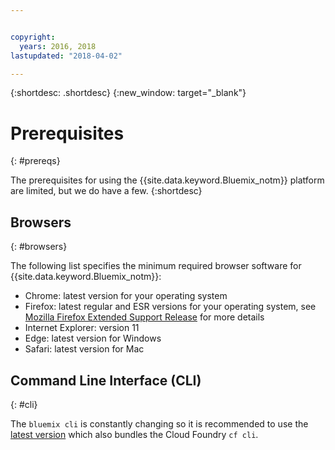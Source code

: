 ```yaml
---


copyright:
  years: 2016, 2018
lastupdated: "2018-04-02"

---
```


{:shortdesc: .shortdesc}
{:new_window: target="_blank"}

# Prerequisites
{: #prereqs}

The prerequisites for using the {{site.data.keyword.Bluemix_notm}} platform are limited, but we do have a few.
{:shortdesc}

## Browsers
{: #browsers}

The following list specifies the minimum required browser software for {{site.data.keyword.Bluemix_notm}}:

 * Chrome: latest version for your operating system
 * Firefox: latest regular and ESR versions for your operating system, see [Mozilla Firefox
Extended Support Release](https://www.mozilla.org/firefox/organizations/) for more details
 * Internet Explorer: version 11
 * Edge: latest version for Windows
 * Safari: latest version for Mac

## Command Line Interface (CLI)
{: #cli}

The `bluemix cli` is constantly changing so it is recommended to use the [latest version](/docs/cli/reference/bluemix_cli/all_versions.html) which also bundles the Cloud Foundry `cf cli`. 
